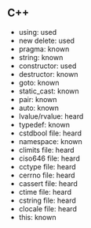 ## C++

- using: used
- new delete: used
- pragma: known
- string: known
- constructor: used
- destructor: known
- goto: known
- static_cast: known
- pair: known
- auto: known
- lvalue/rvalue: heard
- typedef: known
- cstdbool file: heard
- namespace: known
- climits file: heard
- ciso646 file: heard
- cctype file: heard
- cerrno file: heard
- cassert file: heard
- ctime file: heard
- cstring file: heard
- clocale file: heard
- this: known
